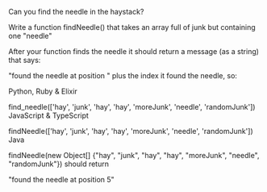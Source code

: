 Can you find the needle in the haystack?

Write a function findNeedle() that takes an array full of junk but containing one "needle"

After your function finds the needle it should return a message (as a string) that says:

"found the needle at position " plus the index it found the needle, so:

Python, Ruby & Elixir

find_needle(['hay', 'junk', 'hay', 'hay', 'moreJunk', 'needle', 'randomJunk'])
JavaScript & TypeScript

findNeedle(['hay', 'junk', 'hay', 'hay', 'moreJunk', 'needle', 'randomJunk'])
Java

findNeedle(new Object[] {"hay", "junk", "hay", "hay", "moreJunk", "needle", "randomJunk"})
should return

"found the needle at position 5"